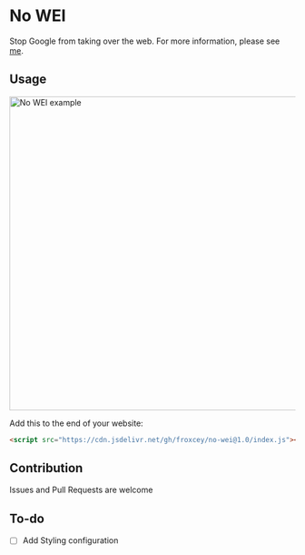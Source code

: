 # No WEI

Stop Google from taking over the web. For more information, please see [me](https://www.fsf.org/blogs/community/web-environment-integrity-is-an-all-out-attack-on-the-free-internet).

## Usage

<img width="552" alt="No WEI example" src="https://github.com/Froxcey/no-wei/assets/51555391/6ef88d5a-010d-4769-8770-346ea6ed9904">

Add this to the end of your website:

```html
<script src="https://cdn.jsdelivr.net/gh/froxcey/no-wei@1.0/index.js"></script>
```

## Contribution

Issues and Pull Requests are welcome

## To-do

- [ ] Add Styling configuration

